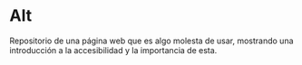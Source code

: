 # Alt

Repositorio de una página web que es algo molesta de usar, mostrando una introducción a la
accesibilidad y la importancia de esta.
